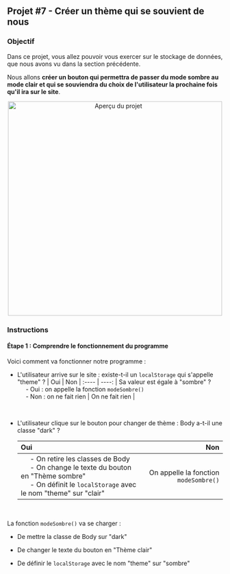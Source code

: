 ## Projet #7 - Créer un thème qui se souvient de nous

### Objectif

Dans ce projet, vous allez pouvoir vous exercer sur le stockage de données, que nous avons vu dans la section précédente.

Nous allons **créer un bouton qui permettra de passer du mode sombre au mode clair et qui se souviendra du choix de l'utilisateur la prochaine fois qu'il ira sur le site**.

<p align="center">
  <img width="500" src="https://img-c.udemycdn.com/redactor/raw/2019-12-10_16-03-38-05cce00c567c122c54cdcea42f9f8dec.gif" title="Aperçu du projet" name="Aperçu" >
</p>

### Instructions

#### Étape 1 : Comprendre le fonctionnement du programme

Voici comment va fonctionner notre programme :

- L'utilisateur arrive sur le site : existe-t-il un `localStorage` qui s'appelle "theme" ?
  | Oui | Non |
  :---- | ----:
  | Sa valeur est égale à "sombre" ? <br/> &nbsp;&nbsp;&nbsp;&nbsp;&nbsp;- Oui : on appelle la fonction `modeSombre()` <br />&nbsp;&nbsp;&nbsp;&nbsp;&nbsp;- Non : on ne fait rien | On ne fait rien |

<br/>

- L'utilisateur clique sur le bouton pour changer de thème : Body a-t-il une classe "dark" ?

  | Oui | Non |
  :---- | ----:
  | &nbsp;&nbsp;&nbsp;&nbsp;&nbsp;- On retire les classes de Body <br/> &nbsp;&nbsp;&nbsp;&nbsp;&nbsp;- On change le texte du bouton en "Thème sombre" <br />&nbsp;&nbsp;&nbsp;&nbsp;&nbsp;- On définit le `localStorage` avec le nom "theme" sur "clair" | On appelle la fonction `modeSombre()` |

<br/>

La fonction `modeSombre()` va se charger :

- De mettre la classe de Body sur "dark"

- De changer le texte du bouton en "Thème clair"

- De définir le `localStorage` avec le nom "theme" sur "sombre"
